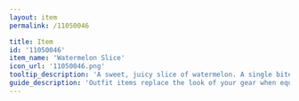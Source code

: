 ```yaml
---
layout: item
permalink: /11050046

title: Item
id: '11050046'
item_name: 'Watermelon Slice'
icon_url: '11050046.png'
tooltip_description: 'A sweet, juicy slice of watermelon. A single bite will make you happy.'
guide_description: 'Outfit items replace the look of your gear when equipped.'
---
```

